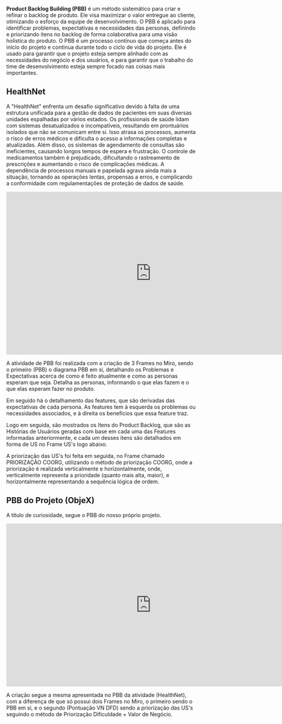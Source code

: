 **Product Backlog Building (PBB)** é um método sistemático para criar e refinar o backlog de produto. Ele visa maximizar o valor entregue ao cliente, otimizando o esforço da equipe de desenvolvimento. O PBB é aplicado para identificar problemas, expectativas e necessidades das personas, definindo e priorizando itens no backlog de forma colaborativa para uma visão holística do produto. O PBB é um processo contínuo que começa antes do início do projeto e continua durante todo o ciclo de vida do projeto. Ele é usado para garantir que o projeto esteja sempre alinhado com as necessidades do negócio e dos usuários, e para garantir que o trabalho do time de desenvolvimento esteja sempre focado nas coisas mais importantes.


## HealthNet 

A "HealthNet" enfrenta um desafio significativo devido à falta de uma estrutura unificada para a gestão de dados de pacientes em suas diversas unidades espalhadas por vários estados. Os profissionais de saúde lidam com sistemas desatualizados e incompatíveis, resultando em prontuários isolados que não se comunicam entre si. Isso atrasa os processos, aumenta o risco de erros médicos e dificulta o acesso a informações completas e atualizadas. Além disso, os sistemas de agendamento de consultas são ineficientes, causando longos tempos de espera e frustração. O controle de medicamentos também é prejudicado, dificultando o rastreamento de prescrições e aumentando o risco de complicações médicas. A dependência de processos manuais e papelada agrava ainda mais a situação, tornando as operações lentas, propensas a erros, e complicando a conformidade com regulamentações de proteção de dados de saúde.

<iframe width="768" height="432" src="https://miro.com/app/live-embed/uXjVKuUGHA8=/?moveToViewport=-110767,12343,29220,25085&embedId=746496951167" frameborder="0" scrolling="no" allow="fullscreen; clipboard-read; clipboard-write" allowfullscreen></iframe>

A atividade de PBB foi realizada com a criação de 3 Frames no Miro, sendo o primeiro (PBB) o diagrama PBB em si, detalhando os Problemas e Expectativas acerca de como é feito atualmente e como as personas esperam que seja. Detalha as personas, informando o que elas fazem e o que elas esperam fazer no produto.

Em seguido há o detalhamento das features, que são derivadas das expectativas de cada persona. As features tem à esquerda os problemas ou necessidades associados, e à direita os benefícios que essa feature traz.

Logo em seguida, são mostrados os Itens do Product Backlog, que são as Histórias de Usuários geradas com base em cada uma das Features informadas anteriormente, e cada um desses itens são detalhados em forma de US no Frame US's logo abaixo.

A priorização das US's foi feita em seguida, no Frame chamado PRIORIZAÇÃO COORG, utilizando o método de priorização COORG, onde a priorização é realizada verticalmente e horizontalmente, onde, verticalmente representa a prioridade (quanto mais alta, maior), e horizontalmente representando a sequência lógica de ordem.

## PBB do Projeto (ObjeX)

A título de curiosidade, segue o PBB do nosso próprio projeto.

<iframe width="768" height="432" src="https://miro.com/app/live-embed/uXjVKuUGHA8=/?moveToViewport=-114086,65674,34019,11385&embedId=948523812326" frameborder="0" scrolling="no" allow="fullscreen; clipboard-read; clipboard-write" allowfullscreen></iframe>

A criação segue a mesma apresentada no PBB da atividade (HealthNet), com a diferença de que só possui dois Frames no Miro, o primeiro sendo o PBB em si, e o segundo (Pontuação VN DFD) sendo a priorização das US's seguindo o método de Priorização Dificuldade + Valor de Negócio.
